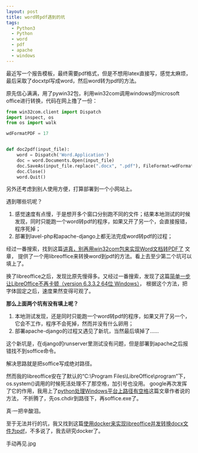 ```yaml
---
layout: post
title: word转pdf遇到的坑
tags:
  - Python3
  - Python
  - word
  - pdf
  - apache
  - windows
---
```


最近写一个报告模板，最终需要pdf格式，但是不想用latex直接写，感觉太麻烦，最后采取了docxtpl写成word，然后word转为pdf的方法。

原先信心满满，用了pywin32包，利用win32com调用windows的microsoft office进行转换，代码在网上撸了一份：

```python
from win32com.client import Dispatch
import inspect, os
from os import walk

wdFormatPDF = 17


def doc2pdf(input_file):
    word = Dispatch('Word.Application')
    doc = word.Documents.Open(input_file)
    doc.SaveAs(input_file.replace(".docx", ".pdf"), FileFormat=wdFormatPDF)
    doc.Close()
    word.Quit()
```


另外还考虑到别人使用方便，打算部署到一个小网站上。

遇到哪些坑呢？
1. 感觉速度有点慢，于是想开多个窗口分别跑不同的文件；结果本地测试的时候发现，同时只能跑一个word转pdf的程序，如果又开了另一个，会直接报错，程序死掉；
2. 部署到lavel-php和apache-django上都无法完成word转pdf的过程；

经过一番搜索，找到这篇[讲真，别再用win32com包来实现Word文档转PDF了](<https://blog.csdn.net/qq_33293040/article/details/105347067>) 文章，
提供了一个用libreoffice来转换word到pdf的方法。看上去至少第二个坑可以填上了。

换了libreoffice之后，发现比原先慢得多。又经过一番搜索，发现了这篇[简单一步让LibreOffice不再卡顿（version 6.3.3.2 64位 Windows）](<https://blog.csdn.net/srz2017/article/details/100584486>)，
根据这个方法，把字体固定之后，速度果然变得可观了。

**那么上面两个坑有没有填上呢？**
1. 本地测试发现，还是同时只能跑一个word转pdf的程序，如果又开了另一个，它会不工作，程序不会死掉，然而并没有什么卵用；
2. 部署apache-django的过程又遇见了新坑，当然最后填掉了……

这个新坑是，在django的runserver里测试没有问题，但是部署到apache之后报错找不到soffice命令。

解决思路就是把soffice写成绝对路径。

然而我的libreoffice安在了默认的“C:\Program Files\LibreOffice\program”下，os.system()调用的时候死活处理不了那空格，加引号也没用。
google再次发挥了它的作用，我用上了[python处理Windows平台上路径有空格](https://www.cnblogs.com/sdadx/p/10062638.html)这篇文章作者说的方法，
不折腾了，先os.chdir到路径下，再soffice.exe了。

真·一把辛酸泪。

至于无法并行的坑，我又找到这篇[使用docker来实现libreoffice并发转换docx文件为pdf](<https://www.codercto.com/a/4634.html>)，不多说了，我去研究docker了。

手动再见.jpg

